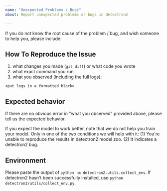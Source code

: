 ```yaml
---
name: "Unexpected Problems / Bugs"
about: Report unexpected problems or bugs in detectron2

---
```


If you do not know the root cause of the problem / bug, and wish someone to help you, please
include:

## How To Reproduce the Issue

1. what changes you made (`git diff`) or what code you wrote
2. what exact command you run
3. what you observed (including the full logs):
```
<put logs in a formatted block>
```

## Expected behavior

If there are no obvious error in "what you observed" provided above,
please tell us the expected behavior.

If you expect the model to work better, note that we do not help you train your model.
Only in one of the two conditions we will help with it:
(1) You're unable to reproduce the results in detectron2 model zoo.
(2) It indicates a detectron2 bug.

## Environment

Please paste the output of `python -m detectron2.utils.collect_env`.
If detectron2 hasn't been successfully installed,
use `python detectron2/utils/collect_env.py`.
